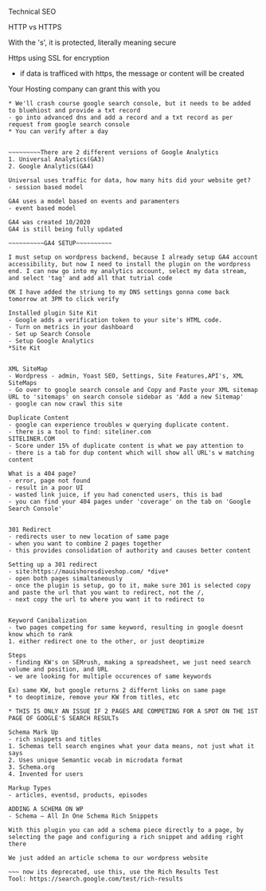 Technical SEO 

HTTP vs HTTPS

With the 's', it is protected, literally meaning secure

Https using SSL for encryption
- if data is trafficed with https, the message or content will be created

Your Hosting company can grant this with you


~~~~~~~~Setting up a Google Search Console.~~~~~~~~
* We'll crash course google search console, but it needs to be added to bluehiost and provide a txt record
- go into advanced dns and add a record and a txt record as per request from google search console
* You can verify after a day


~~~~~~~~~There are 2 different versions of Google Analytics 
1. Universal Analytics(GA3)
2. Google Analytics(GA4)

Universal uses traffic for data, how many hits did your website get?
- session based model

GA4 uses a model based on events and paramenters
- event based model

GA4 was created 10/2020
GA4 is still being fully updated 

~~~~~~~~~~GA4 SETUP~~~~~~~~~~

I must setup on wordpress backend, because I already setup GA4 account accessibility, but now I need to install the plugin on the wordpress end. I can now go into my analytics account, select my data stream, and select 'tag' and add all that tutrial code

OK I have added the striung to my DNS settings gonna come back tomorrow at 3PM to click verify

Installed plugin Site Kit
- Google adds a verification token to your site's HTML code.
- Turn on metrics in your dashboard
- Set up Search Console
- Setup Google Analytics
*Site Kit


XML SiteMap
- Wordpress - admin, Yoast SEO, Settings, Site Features,API's, XML SiteMaps
- Go over to google search console and Copy and Paste your XML sitemap URL to 'sitemaps' on search console sidebar as 'Add a new Sitemap'
- google can now crawl this site

Duplicate Content
- google can experience troubles w querying duplicate content.
- there is a tool to find: siteliner.com
SITELINER.COM
- Score under 15% of duplicate content is what we pay attention to
- there is a tab for dup content which will show all URL's w matching content

What is a 404 page?
- error, page not found
- result in a poor UI
- wasted link juice, if you had conencted users, this is bad 
- you can find your 404 pages under 'coverage' on the tab on 'Google Search Console'


301 Redirect
- redirects user to new location of same page 
- when you want to combine 2 pages together
- this provides consolidation of authority and causes better content

Setting up a 301 redirect
- site:https://mauishoresdiveshop.com/ *dive*
- open both pages simaltaneously
- once the plugin is setup, go to it, make sure 301 is selected copy and paste the url that you want to redirect, not the /, 
- next copy the url to where you want it to redirect to


Keyword Canibalization
- two pages competing for same keyword, resulting in google doesnt know which to rank
1. either redirect one to the other, or just deoptimize

Steps
- finding KW's on SEMrush, making a spreadsheet, we just need search volume and position, and URL
- we are looking for multiple occurences of same keywords

Ex) same KW, but google returns 2 differnt links on same page
* to deoptimize, remove your KW from titles, etc

* THIS IS ONLY AN ISSUE IF 2 PAGES ARE COMPETING FOR A SPOT ON THE 1ST PAGE OF GOOGLE'S SEARCH RESULTs

Schema Mark Up
- rich snippets and titles 
1. Schemas tell search engines what your data means, not just what it says
2. Uses unique Semantic vocab in microdata format
3. Schema.org
4. Invented for users 

Markup Types
- articles, eventsd, products, episodes 

ADDING A SCHEMA ON WP
- Schema – All In One Schema Rich Snippets

With this plugin you can add a schema piece directly to a page, by selecting the page and configuring a rich snippet and adding right there

We just added an article schema to our wordpress website

~~~ now its deprecated, use this, use the Rich Results Test
Tool: https://search.google.com/test/rich-results